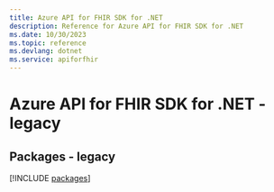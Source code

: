 ```yaml
---
title: Azure API for FHIR SDK for .NET
description: Reference for Azure API for FHIR SDK for .NET
ms.date: 10/30/2023
ms.topic: reference
ms.devlang: dotnet
ms.service: apiforfhir
---
```

# Azure API for FHIR SDK for .NET - legacy
## Packages - legacy
[!INCLUDE [packages](api-for-fhir-index.md)]